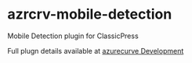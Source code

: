 # azrcrv-mobile-detection
Mobile Detection plugin for ClassicPress

Full plugn details available at [azurecurve Development](https://development.azurecurve.co.uk/classicpress-plugins/mobile-detection/)
